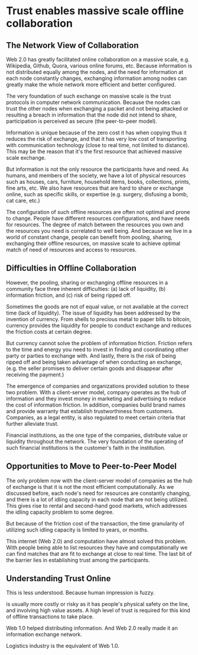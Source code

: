 # **Trust enables massive scale offline collaboration**

## The Network View of Collaboration

Web 2.0 has greatly facilitated online collaboration on a massive scale, e.g. Wikipedia, Github, Quora, various online forums, etc. Because information is not distributed equally among the nodes, and the need for information at each node constantly changes, exchanging information among nodes can greatly make the whole network more efficient and better configured.

The very foundation of such exchange on massive scale is the trust protocols in computer network communication. Because the nodes can trust the other nodes when exchanging a packet and not being attacked or resulting a breach in information that the node did not intend to share, participation is perceived as secure \(the peer-to-peer model\).

Information is unique because of the zero cost it has when copying thus it reduces the risk of exchange, and that it has very low cost of transporting with communication technology \(close to real time, not limited to distance\). This may be the reason that it's the first resource that achieved massive scale exchange.

But information is not the only resource the participants have and need. As humans, and members of the society, we have a lot of physical resources such as houses, cars, furniture, household items, books, collections, prints, fine arts, etc. We also have resources that are hard to share or exchange online, such as specific skills, or expertise \(e.g. surgery, disfusing a bomb, cat care, etc.\)

The configuration of such offline resources are often not optimal and prone to change. People have different resources configurations, and have needs for resources. The degree of match between the resources you own and the resources you need is correlated to well being. And because we live in a world of constant change, people can benefit from pooling, sharing, exchanging their offline resources, on massive scale to achieve optimal match of need of resources and access to resources.

## Difficulties in Offline Collaboration

However, the pooling, sharing or exchanging offline resources in a community face three inherent difficulties: \(a\) lack of liquidity, \(b\) information friction, and \(c\) risk of being ripped off.

Sometimes the goods are not of equal value, or not available at the correct time \(lack of liquidity\). The issue of liquidity has been addressed by the invention of currency. From shells to precious metal to paper bills to bitcoin, currency provides the liquidity for people to conduct exchange and reduces the friction costs at certain degree.

But currency cannot solve the problem of information friction.  Friction refers to the time and energy you need to invest in finding and coordinating other party or parties to exchange with. And lastly, there is the risk of being ripped off and being taken advantage of when conducting an exchange, \(e.g. the seller promises to deliver certain goods and disappear after receiving the payment.\)

The emergence of companies and organizations provided solution to these two problem. With a client-server model, company operates as the hub of information and they invest money in marketing and advertising to reduce the cost of information friction. In addition, companies build brand names and provide warranty that establish trustworthiness from customers. Companies, as a legal entity, is also regulated to meet certain criteria that further alleviate trust.

Financial institutions, as the one type of the companies, distribute value or liquidity throughout the network. The very foundation of the operating of such financial institutions is the customer's faith in the institution.

## Opportunities to Move to Peer-to-Peer Model

The only problem now with the client-server model of companies as the hub of exchange is that it is not the most efficient computationally. As we discussed before, each node's need for resources are constantly changing, and there is a lot of idling capacity in each node that are not being utilized. This gives rise to rental and second-hand good markets, which addresses the idling capacity problem to some degree.

But because of the friction cost of the transaction, the time granularity of utilizing such idling capacity is limited to years, or months. 

This internet \(Web 2.0\) and computation have almost solved this problem. With people being able to list resources they have and computationally we can find matches that are fit to exchange at close to real time. The last bit of the barrier lies in establishing trust among the participants.

## Understanding Trust Online

This is less understood. Because human impression is fuzzy.

is usually more costly or risky as it has people's physical safety on the line, and involving high value assets. A high level of trust is required for this kind of offline transactions to take place.

Web 1.0 helped distributing information. And Web 2.0 really made it an information exchange network.

Logistics industry is the equivalent of Web 1.0.

